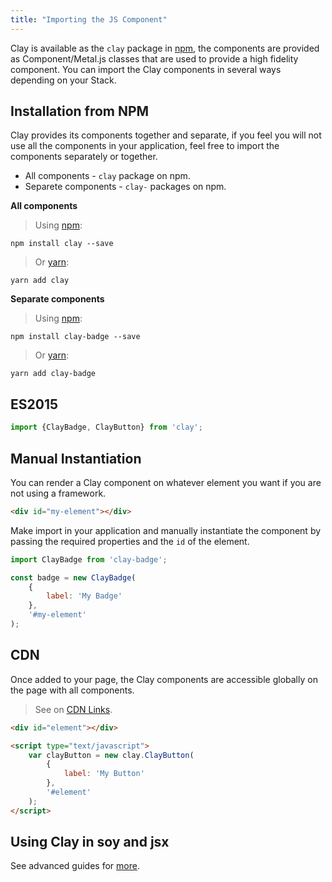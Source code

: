 ```yaml
---
title: "Importing the JS Component"
---
```


<article id="importing-the-js-component">

Clay is available as the `clay` package in [npm](https://www.npmjs.com/), the components are provided as Component/Metal.js classes that are used to provide a high fidelity component. You can import the Clay components in several ways depending on your Stack.

## Installation from NPM

Clay provides its components together and separate, if you feel you will not use all the components in your application, feel free to import the components separately or together.

* All components - `clay` package on npm.
* Separete components - `clay-` packages on npm.

**All components**

> Using [npm](https://www.npmjs.com/):

```shell
npm install clay --save
```

> Or [yarn](https://yarnpkg.com/lang/en/):

```shell
yarn add clay
```

**Separate components**

> Using [npm](https://www.npmjs.com/):

```shell
npm install clay-badge --save
```

> Or [yarn](https://yarnpkg.com/lang/en/):

```shell
yarn add clay-badge
```

## ES2015

```javascript
import {ClayBadge, ClayButton} from 'clay';
```

## Manual Instantiation

You can render a Clay component on whatever element you want if you are not using a framework.

```html
<div id="my-element"></div>
```

Make import in your application and manually instantiate the component by passing the required properties and the `id` of the element.

```javascript
import ClayBadge from 'clay-badge';

const badge = new ClayBadge(
    {
        label: 'My Badge'
    }, 
    '#my-element'
);
```

## CDN

Once added to your page, the Clay components are accessible globally on the page with all components.

> See on [CDN Links](/docs/getting_started/cdn-links.html).

```html
<div id="element"></div>

<script type="text/javascript">
    var clayButton = new clay.ClayButton(
        {
            label: 'My Button'
        }, 
        '#element'
    );
</script>
```

## Using Clay in soy and jsx

See advanced guides for [more](/docs/advanced_guides/using-js-components-with-metal.html).

</article>